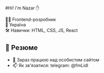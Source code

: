 #Hi! i'm Nazar ✋

👨‍💻 Frontend-розробник  
📍 Україна  
🛠️ Навички: HTML, CSS, JS, React

## 📄 Резюме
- 🔭 Зараз працюю над особистим сайтом
- 📫 Як зв'язатися: telegram: @fmLidl
